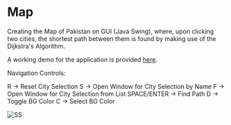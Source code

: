 # Map
 Creating the Map of Pakistan on GUI (Java Swing), where, upon clicking two cities, the shortest path between them is found by making use of the Dijkstra's Algorithm. 

 A working demo for the application is provided [here](https://youtu.be/5WYAc3vgzrU?feature=shared).

Navigation Controls:

R -> Reset City Selection
S -> Open Window for City Selection by Name 
F -> Open Window for City Selection from List
SPACE/ENTER -> Find Path
D -> Toggle BG Color
C -> Select BG Color


![SS](https://github.com/s-m-sharjeel/Map/assets/113696774/6430d23b-ae1a-4664-8289-ea13416f6e38)
